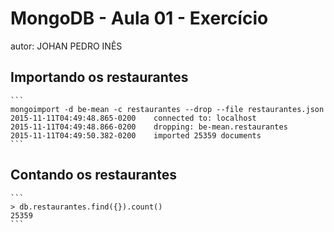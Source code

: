 # MongoDB - Aula 01 - Exercício
autor: JOHAN PEDRO INÊS

## Importando os restaurantes

    ```
    mongoimport -d be-mean -c restaurantes --drop --file restaurantes.json
    2015-11-11T04:49:48.865-0200    connected to: localhost
    2015-11-11T04:49:48.866-0200    dropping: be-mean.restaurantes
    2015-11-11T04:49:50.382-0200    imported 25359 documents
    ```

## Contando os restaurantes

    ```
    > db.restaurantes.find({}).count()
    25359
    ```